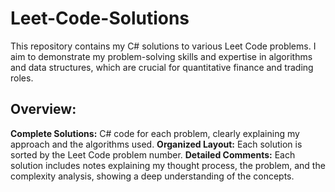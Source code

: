 # Leet-Code-Solutions
This repository contains my C# solutions to various Leet Code problems. I aim to demonstrate my problem-solving skills and expertise in algorithms and data structures, which are crucial for quantitative finance and trading roles.

## Overview:

**Complete Solutions:** C# code for each problem, clearly explaining my approach and the algorithms used.
**Organized Layout:** Each solution is sorted by the Leet Code problem number.
**Detailed Comments:** Each solution includes notes explaining my thought process, the problem, and the complexity analysis, showing a deep understanding of the concepts.
